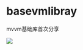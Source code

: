 # basevmlibray
mvvm基础库首次分享

[![](https://jitpack.io/v/CaojingCode/basevmlibray.svg)](https://jitpack.io/#CaojingCode/basevmlibray)
